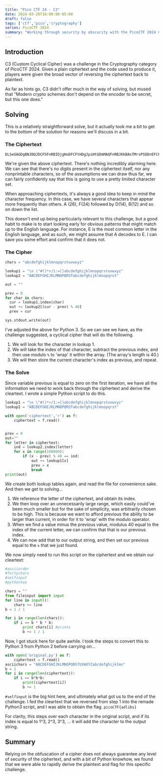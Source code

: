 ```yaml
---
title: "Pico CTF 24 - C3"
date: 2024-03-26T16:00:00-05:00
draft: false
tags: ['ctf','pico','cryptography']
series: PicoCTF 2024
summary: "Working through security by obscurity with the PicoCTF 2024 C3 challenge."
---
```


## Introduction

C3 (Custom Cyclical Cipher) was a challenge in the Cryptography category of PicoCTF 2024. Given a plain ciphertext and the code used to produce it, players were given the broad vector of reversing the ciphertext back to plaintext.

As far as hints go, C3 didn't offer much in the way of solving, but mused that "Modern crypto schemes don't depend on the encoder to be secret, but this one does."

## Solving

This is a relatively straightforward solve, but it actually took me a bit to get to the bottom of the solution for reasons we'll discuss in a bit.

### The Ciphertext

```plaintext
DLSeGAGDgBNJDQJDCFSFnRBIDjgHoDFCFtHDgJpiHtGDmMAQFnRBJKkBAsTMrsPSDDnEFCFtIbEDtDCIbFCFtHTJDKerFldbFObFCFtLBFkBAAAPFnRBJGEkerFlcPgKkImHnIlATJDKbTbFOkdNnsgbnJRMFnRBNAFkBAAAbrcbTKAkOgFpOgFpOpkBAAAAAAAiClFGIPFnRBaKliCgClFGtIBAAAAAAAOgGEkImHnIl
```

We're given the above ciphertext. There's nothing incredibly alarming here. We can see that there's no digits present in the ciphertext itself, nor any nonprintable characters, so of the assumptions we can draw thus far, we can fairly confidently say that this is going to use a pretty limited character set.

When approaching ciphertexts, it's always a good idea to keep in mind the character frequency. In this case, we have several characters that appear more frequently than others. A (26), F(24) followed by D(14), B(12) and so on down the list.

This doesn't end up being particularly relevant to this challenge, but a good habit to make is to start looking early for obvious patterns that might match up to the English language. For instance, E is the most common letter in the English language, and as such, we might assume that A decodes to E. I can save you some effort and confirm that it does not.

### The Cipher

```python
chars = "abcdefghijklmnopqrstuvwxyz"

lookup1 = "\n \"#()*+/1:=[]abcdefghijklmnopqrstuvwxyz"
lookup2 = "ABCDEFGHIJKLMNOPQRSTabcdefghijklmnopqrst"

out = ""

prev = 0
for char in chars:
  cur = lookup1.index(char)
  out += lookup2[(cur - prev) % 40]
  prev = cur

sys.stdout.write(out)
```

I've adjusted the above for Python 3. So we can see we have, as the challenge suggested, a cyclical cipher that will do the following.

1. We will look for the character in lookup 1.
2. We will take the index of that character, subtract the previous index, and then use modulo `%` to 'wrap' it within the array. (The array's length is 40.)
3. We will then store the current character's index as previous, and repeat.

### The Solve

Since variable previous is equal to zero on the first iteration, we have all the information we need to work back through the ciphertext and derive the cleartext. I wrote a simple Python script to do this.

```python
lookup1 = "\n \"#()*+/1:=[]abcdefghijklmnopqrstuvwxyz"
lookup2 = "ABCDEFGHIJKLMNOPQRSTabcdefghijklmnopqrst"

with open('ciphertext','r') as f:
    ciphertext = f.read()


prev = 0
out=""
for letter in ciphertext:
    ind = lookup2.index(letter)
    for x in range(100000):
        if (x - prev) % 40 == ind:
            out += lookup1[x]
            prev = x
            break
print(out)
```

We create both lookup tables again, and read the file for convenience sake.
And then we get to solving...

1. We reference the letter of the ciphertext, and obtain its index.
2. We then loop over an unnecessarily large range, which easily could've been much smaller but for the sake of simplicity, was arbitrarily chosen to be high. This is because we want to afford previous the ability to be larger than current, in order for it to 'wrap' with the modulo operator.
3. When we find a value minus the previous value, modulus 40 equal to the index of the current letter, we can confirm that that is our previous index.
4. We can now add that to our output string, and then set our previous equal to the `x` that we just found.

We now simply need to run this script on the ciphertext and we obtain our cleartext:

```python
#asciiorder
#fortychars
#selfinput
#pythontwo

chars = ""
from fileinput import input
for line in input():
    chars += line
b = 1 / 1

for i in range(len(chars)):
    if i == b * b * b:
        print chars[i] #prints
        b += 1 / 1
```

Now, I got stuck here for quite awhile. I took the steps to convert this to Python 3 from Python 2 before carrying on...

```python
with open('original.py') as f:
    ciphertext = f.read()
asciichars = "ABCDEFGHIJKLMNOPQRSTUVWXYZabcdefghijklmn"
b = 1
for i in range(len(ciphertext)):
    if i == b*b*b:
        print(ciphertext[i])
        b += 1
```

`#selfinput` is the big hint here, and ultimately what got us to the end of the challenge. I fed the cleartext that we reversed from step 1 into the remade Python3 script, and I was able to obtain the flag. `picoCTF{adlibs}`

For clarity, this steps over each character in the original script, and if its index is equal to 1^3, 2^3, 3^3, ... it will add the character to the output string.

## Summary

Relying on the obfuscation of a cipher does not always guarantee any level of security of the ciphertext, and with a bit of Python knowhow, we found that we were able to rapidly derive the plaintext and flag for this specific challenge.
